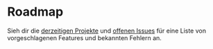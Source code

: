 # Roadmap

Sieh dir die [derzeitigen Projekte](https://github.com/pumpncode/template/projects) und [offenen Issues](https://github.com/pumpncode/template/issues) für eine Liste von vorgeschlagenen Features und bekannten Fehlern an.
